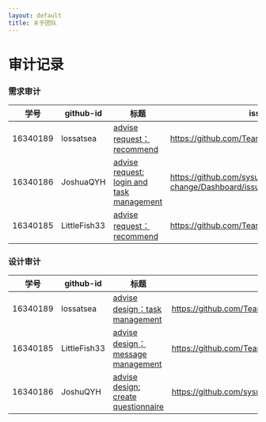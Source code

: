 ```yaml
---
layout: default
title: 关于团队
---
```


# 审计记录

### 需求审计

| 学号     | github-id | 标题                                                         | issue url                                         |
| -------- | --------- | ------------------------------------------------------------ | ------------------------------------------------- |
| 16340189 | lossatsea | [advise request：recommend](https://github.com/TeamWeGo/teamwego/issues/5) | https://github.com/TeamWeGo/teamwego/issues/5     |
| 16340186 | JoshuaQYH | [advise request: login and task management](https://github.com/sysu-change/Dashboard/issues/5) | https://github.com/sysu-change/Dashboard/issues/5 |
| 16340185 | LittleFish33 | [advise request：recommend](https://github.com/TeamWeGo/teamwego/issues/5) | https://github.com/TeamWeGo/teamwego/issues/5 |

### 设计审计

| 学号     | github-id    | 标题                                                         | issue url                                         |
| -------- | ------------ | ------------------------------------------------------------ | ------------------------------------------------- |
| 16340189 | lossatsea    | [advise design：task management](https://github.com/TeamWeGo/teamwego/issues/6) | https://github.com/TeamWeGo/teamwego/issues/6     |
| 16340185 | LittleFish33 | [advise design：message management](https://github.com/TeamWeGo/source_code/issues/49) | https://github.com/TeamWeGo/source_code/issues/49 |
| 16340186 | JoshuQYH     | [advise design: create questionnaire](https://github.com/sysu-change/Dashboard/issues/6) | https://github.com/sysu-change/Dashboard/issues/6 |


